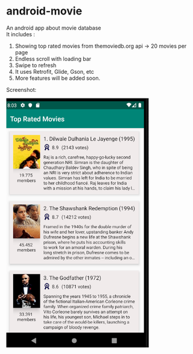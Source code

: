 # android-movie
An android app about movie database
<br>
It includes : 
<br>
1. Showing top rated movies from themoviedb.org api -> 20 movies per page
2. Endless scroll with loading bar
3. Swipe to refresh
4. It uses Retrofit, Glide, Gson, etc
5. More features will be added soon.

Screenshot: 

![top rated movies screenshot](https://github.com/Kahfi123/android-movie/blob/master/screenshot/ss_top_rated_movies.png)
